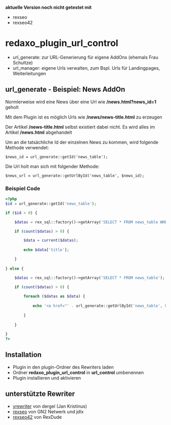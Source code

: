 **aktuelle Version noch nicht getestet mit**

* rexseo
* rexseo42


redaxo_plugin_url_control
================================================================================

- url_generate: zur URL-Generierung für eigene AddOns (ehemals Frau Schultze)
- url_manager: eigene Urls verwalten, zum Bspl. Urls für Landingpages, Weiterleitungen


url_generate - Beispiel: News AddOn
--------------------------------------------------------------------------------
Normlerweise wird eine News über eine Url wie **/news.html?news_id=1** geholt

Mit dem Plugin ist es möglich Urls wie **/news/news-title.html** zu erzeugen

Der Artikel **/news-title.html** selbst existiert dabei nicht. Es wird alles im Artikel **/news.html** abgehandelt

Um an die tatsächliche Id der einzelnen News zu kommen, wird folgende Methode verwendet:
```
$news_id = url_generate::getId('news_table');
```

Die Url holt man sich mit folgender Methode:
```
$news_url = url_generate::getUrlById('news_table', $news_id);
```

### Beispiel Code

```php
<?php
$id = url_generate::getId('news_table');

if ($id > 0) {

    $datas = rex_sql::factory()->getArray('SELECT * FROM news_table WHERE id = "' . mysql_real_escape_string($id). '"');

    if (count($datas) > 0) {

        $data = current($datas);
		
		echo $data['title'];

	}
	
} else {

    $datas = rex_sql::factory()->getArray('SELECT * FROM news_table');

    if (count($datas) > 0) {
	
    	foreach ($datas as $data) {
	
			echo '<a href="' . url_generate::getUrlById('news_table', $data['id']) . '">' . $data['title'] . '</a>';
			
		}
		
	}
	
}
?>
```


Installation
--------------------------------------------------------------------------------
* Plugin in den plugin-Ordner des Rewriters laden
* Ordner **redaxo_plugin_url_control** in **url_control** umbenennen
* Plugin installieren und aktivieren


unterstützte Rewriter
--------------------------------------------------------------------------------
* [yrewriter](https://github.com/dergel/redaxo4_yrewrite) von dergel (Jan Kristinus)
* [rexseo](https://github.com/gn2netwerk/rexseo) von GN2 Netwerk und jdlx
* [rexseo42](https://github.com/rexdude/rexseo42) von RexDude
